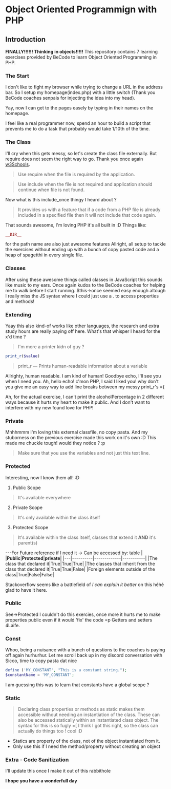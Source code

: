 # Object Oriented Programmign with PHP
## Introduction

**FINALLY!!!!!! Thinking in objects!!!!!**
This repository contains 7 learning exercises provided by BeCode to learn Object Oriented Programming in PHP.

### The Start
I don't like to fight my browser while trying to change a URL in the address bar.
So I setup my homepage(index.php) with a little switch (Thank you BeCode coaches senpais for injecting the idea into my head).

Yay, now I can get to the pages easely by typing in their names on the homepage.

I feel like a real programmer now, spend an hour to build a script that prevents me to do a task that probably would take 1/10th of the time.

### The Class
I'll cry when this gets messy, so let's create the class file externally.
But require does not seem the right way to go.
Thank you once again [w3Schools](https://www.w3schools.com/php/php_includes.asp).

>Use require when the file is required by the application.

>Use include when the file is not required and application should continue when file is not found.

Now what is this include_once thingy I heard about ?

> It provides us with a feature that if a code from a PHP file is already included in a specified file then it will not include that code again.

That sounds awesome, I'm loving PHP it's all built in :D
Things like:
```php
__DIR__
```
for the path name are also just awesome features
Allright, all setup to tackle the exercises without ending up with a bunch of copy pasted code and a heap of spagetthi in every single file.

### Classes
After using these awesome things called classes in JavaScript this sounds like music to my ears.
Once again kudos to the BeCode coaches for helping me to walk before I start running.
$this->once seemed easy enough
altough I really miss the JS syntax where I could just use a . to access properties and methods!

### Extending
Yaay this also kind-of works like other languages, the research and extra study hours are really paying off here.
What's that whisper I heard for the x'd time ? 
> I'm more a printer kidn of guy ?
```php
print_r($value)
```
> print_r — Prints human-readable information about a variable

Allrighty, human readable. I am kind of human! Goodbye echo, I'll see you when I need you.
Ah, hello echo! c'mon PHP, I said I liked you! why don't you give me an easy way to add line breaks between my messy print_r's ={

Ah, for the actual exercise, I can't print the alcoholPercentage in 2 different ways because it hurts my heart to make it public. And I don't want to interfere with my new found love for PHP!

### Private
Mhhhmmm I'm loving this external classfile, no copy pasta. And my stuborness on the previous exercise made this work on it's own :D
This made me chuckle tough! would they notice ? :p
>Make sure that you use the variables and not just this text line.

### Protected
Interesting, now I know them all! :D
1. Public Scope
> It's available everywhere
2. Private Scope
> It's only available within the class itself
3. Protected Scope
> It's available within the class itself, classes that extend it **AND** it's parent(s)

---For Future reference if I need it -> Can be accessed by: table
|   |**Public**|**Protected**|**private**|
|---|----------|-------------|-----------|
|The class that declared it|True|True|True|
|The classes that inherit from the class that declared it|True|True|False|
|Foreign elements outside of the class|True|False|False|

Stackoverflow seems like a battlefield of _I can explain it better_ on this héhé glad to have it here.

### Public
See->Protected
I couldn't do this exercies, once more it hurts me to make properties public even if it would 'fix' the code =p Getters and setters 4Laife.

### Const
Whoo, being a nuisance with a bunch of questions to the coaches is paying off again hurhurhur.
Let me scroll back up in my discord conversation with Sicco, time to copy pasta dat nice 
```php
define ('MY_CONSTANT', "This is a constant string.");
$constantName = 'MY_CONSTANT';
```
I am guessing this was to learn that constants have a global scope ?

### Static
>Declaring class properties or methods as static makes them accessible without needing an instantiation of the class. These can also be accessed statically within an instantiated class object.
The syntax for this is so fugly =[
I think I got this right, so the class can actually do things too ! cool :D
- Statics are property of the class, not of the object instantiated from it.
- Only use this if I need the method/property without creating an object

### Extra - Code Sanitization
I'll update this once I make it out of this rabbithole 

**I hope you have a wonderfull day**